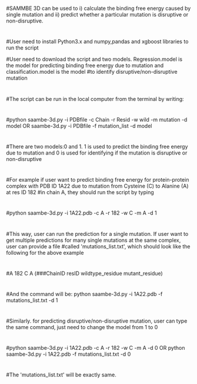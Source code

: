 #  
#SAMMBE 3D can be used to i) calculate the binding free energy caused by single mutation and ii) predict whether a particular mutation is disruptive or non-disruptive.
#
#User need to install Python3.x and numpy,pandas and xgboost libraries to run the script

#User need to download the script and two models. Regression.model is the model for predicting binding free energy due to mutation and classification.model is the model
#to identify disruptive/non-disruptive mutation
#
#The script can be run in the local computer from the terminal by writing:
#
#python saambe-3d.py -i PDBfile -c Chain -r Resid -w wild -m mutation -d model OR saambe-3d.py -i PDBfile -f mutation_list -d model
#   
#There are two models:0 and 1. 1 is used to predict the binding free energy due to mutation and 0 is used for identifying if the mutation is disruptive or non-disruptive
#
#For example if user want to predict binding free energy for protein-protein complex with PDB ID 1A22 due to mutation from Cysteine (C) to Alanine (A) at res ID 182
#in chain A, they should run the script by typing
#
#python saambe-3d.py -i 1A22.pdb -c A -r 182 -w C -m A -d 1
#
#This way, user can run the prediction for a single mutation. If user want to get multiple predictions for many single mutations at the same complex, user can provide a file
#called 'mutations_list.txt', which should look like the following for the above example
#
#A 182 C A   (###ChainID resID wildtype_residue mutant_residue)
#
#And the command will be: python saambe-3d.py -i 1A22.pdb -f mutations_list.txt -d 1
#
#Similarly. for predicting disruptive/non-disruptive mutation, user can type the same command, just need to change the model from 1 to 0
#
#python saambe-3d.py -i 1A22.pdb -c A -r 182 -w C -m A -d 0 OR python saambe-3d.py -i 1A22.pdb -f mutations_list.txt -d 0
#
#The 'mutations_list.txt' will be exactly same.
